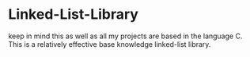 # Linked-List-Library
keep in mind this as well as all my projects are based in the language C. This is a relatively effective base knowledge linked-list library.
